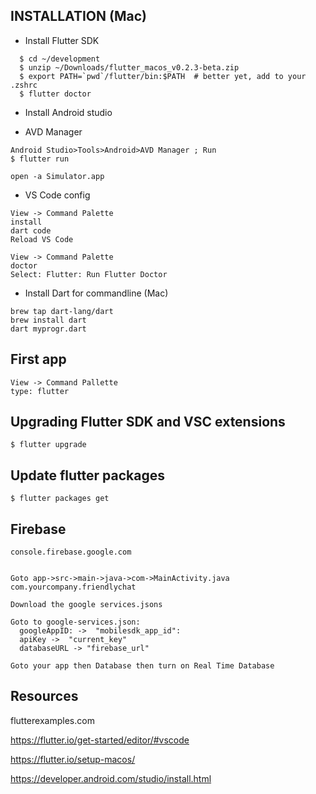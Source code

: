 
INSTALLATION (Mac)
-----
* Install Flutter SDK
```
  $ cd ~/development
  $ unzip ~/Downloads/flutter_macos_v0.2.3-beta.zip
  $ export PATH=`pwd`/flutter/bin:$PATH  # better yet, add to your .zshrc
  $ flutter doctor
```
* Install Android studio

* AVD Manager
```
Android Studio>Tools>Android>AVD Manager ; Run
$ flutter run

open -a Simulator.app
```

* VS Code config
```
View -> Command Palette
install
dart code
Reload VS Code

View -> Command Palette
doctor
Select: Flutter: Run Flutter Doctor
```

* Install Dart for commandline (Mac)
```
brew tap dart-lang/dart
brew install dart
dart myprogr.dart
```

## First app 
```
View -> Command Pallette
type: flutter
```

## Upgrading Flutter SDK and VSC extensions
```
$ flutter upgrade
```

## Update flutter packages
```
$ flutter packages get
```

## Firebase
```
console.firebase.google.com


Goto app->src->main->java->com->MainActivity.java
com.yourcompany.friendlychat

Download the google services.jsons

Goto to google-services.json:
  googleAppID: ->  "mobilesdk_app_id":
  apiKey ->  "current_key"
  databaseURL -> "firebase_url"

Goto your app then Database then turn on Real Time Database
```

## Resources

flutterexamples.com

https://flutter.io/get-started/editor/#vscode


https://flutter.io/setup-macos/

https://developer.android.com/studio/install.html